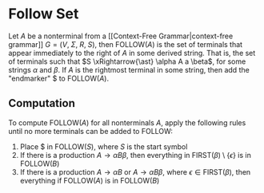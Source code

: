 # Follow Set

Let $A$ be a nonterminal from a [[Context-Free Grammar|context-free grammar]] $G = (V, \; \Sigma, \; R, \; S)$, then $\text{FOLLOW}(A)$ is the set of terminals that appear immediately to the right of $A$ in some derived string. That is, the set of terminals such that $S \xRightarrow{\ast} \alpha A a \beta$, for some strings $\alpha$ and $\beta$. If $A$ is the rightmost terminal in some string, then add the "endmarker" $\$$ to $\text{FOLLOW}(A)$.

## Computation
To compute $\text{FOLLOW}(A)$ for all nonterminals $A$, apply the following rules until no more terminals can be added to $\text{FOLLOW}$:

1. Place $\$$ in $\text{FOLLOW}(S)$, where $S$ is the start symbol
2. If there is a production $A \to \alpha B \beta$, then everything in $\text{FIRST}(\beta) \setminus \{ \epsilon \}$ is in $\text{FOLLOW}(B)$
3. If there is a production $A \to \alpha B$ or $A \to \alpha B \beta$, where $\epsilon \in \text{FIRST}(\beta)$, then everything if $\text{FOLLOW}(A)$ is in $\text{FOLLOW}(B)$
